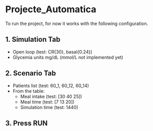 # Projecte_Automatica
  To run the project, for now it works with the following configuration.
  
## 1. Simulation Tab
  - Open loop (test: CR{30}, basal{0.24})
  - Glycemia units mg/dL (mmol/L not implemented yet)
  
## 2. Scenario Tab
  - Patients list (test: 60_1, 60_12, 60_14)
  - From the table:
    - Meal intake (test: [30 40 25])
    - Meal time (test: [7 13 20])
    - Simulation time (test: 1440)
    
## 3. Press RUN

    
